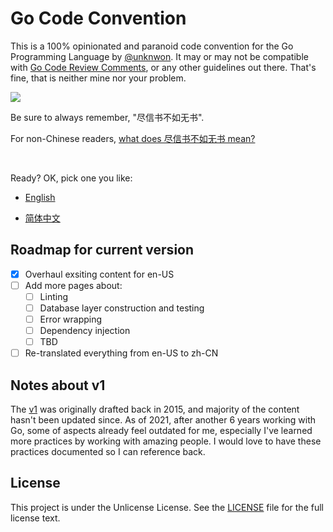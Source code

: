 # Go Code Convention

This is a 100% opinionated and paranoid code convention for the Go Programming Language by [@unknwon](https://github.com/unknwon). It may or may not be compatible with [Go Code Review Comments](https://github.com/golang/go/wiki/CodeReviewComments), or any other guidelines out there. That's fine, that is neither mine nor your problem.

![](https://imgs.xkcd.com/comics/standards.png)

Be sure to always remember, "尽信书不如无书".

For non-Chinese readers, [what does 尽信书不如无书 mean?](https://chinese.stackexchange.com/a/26717)

<br>

Ready? OK, pick one you like:

- [English](en-US.md)

- [简体中文](zh-CN/README.md)

## Roadmap for current version

- [x] Overhaul exsiting content for en-US
- [ ] Add more pages about:
  - [ ] Linting
  - [ ] Database layer construction and testing
  - [ ] Error wrapping
  - [ ] Dependency injection
  - [ ] TBD
- [ ] Re-translated everything from en-US to zh-CN

## Notes about v1

The [v1](https://github.com/unknwon/go-code-convention/tree/v1) was originally drafted back in 2015, and majority of the content hasn't been updated since. As of 2021, after another 6 years working with Go, some of aspects already feel outdated for me, especially I've learned more practices by working with amazing people. I would love to have these practices documented so I can reference back.

## License

This project is under the Unlicense License. See the [LICENSE](LICENSE) file for the full license text.

